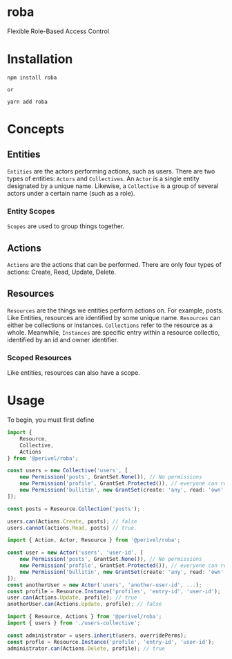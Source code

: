 # roba
Flexible Role-Based Access Control

# Installation
```
npm install roba

or 

yarn add roba
```

# Concepts
## Entities
`Entities` are the actors performing actions, such as users. There are two types of entities: `Actors` and `Collectives`. An `Actor` is a single entity designated by a unique name. Likewise, a `Collective` is a group of several actors under a certain name (such as a role). 

### Entity Scopes
`Scopes` are used to group things together.

## Actions
`Actions` are the actions that can be performed. There are only four types of actions: Create, Read, Update, Delete.

## Resources
`Resources` are the things we entities perform actions on. For example, posts. Like Entities, resources are identified by some unique name. `Resources` can either be collections or instances. `Collections` refer to the resource as a whole. Meanwhile, `Instances` are specific entry within a resource collectio, identified by an id and owner identifier.

### Scoped Resources
Like entities, resources can also have a scope.


# Usage
To begin, you must first define 

```ts
import { 
    Resource, 
    Collective, 
    Actions 
} from '@perivel/roba';

const users = new Collective('users', [
    new Permission('posts', GrantSet.None()), // No permissions
    new Permission('profile', GrantSet.Protected()), // everyone can read and create. Only owners can edit and delete.
    new Permission('bullitin', new GrantSet(create: 'any', read: 'own', update: 'none', delete: 'own')) // custom
]);

const posts = Resource.Collection('posts');

users.can(Actions.Create, posts); // false
users.cannot(actions.Read, posts) // true.
```

```ts
import { Action, Actor, Resource } from '@perivel/roba';

const user = new Actor('users', 'user-id', [
    new Permission('posts', GrantSet.None()), // No permissions
    new Permission('profile', GrantSet.Protected()), // everyone can read and create. Only owners can edit and delete.
    new Permission('bullitin', new GrantSet(create: 'any', read: 'own', update: 'none', delete: 'own')) // custom
]);
const anotherUser = new Actor('users', 'another-user-id', ...);
const profile = Resource.Instance('profiles', 'entry-id', 'user-id');
user.can(Actions.Update, profile); // true
anotherUser.can(Actions.Update, profile); // false
```

```ts
import { Resource, Actions } from '@perivel/roba';
import { users } from './users-collective';

const administrator = users.inherit(users, overridePerms);
const profle = Resource.Instance('profile', 'entry-id', 'user-id');
administrator.can(Actions.Delete, profile); // true
```